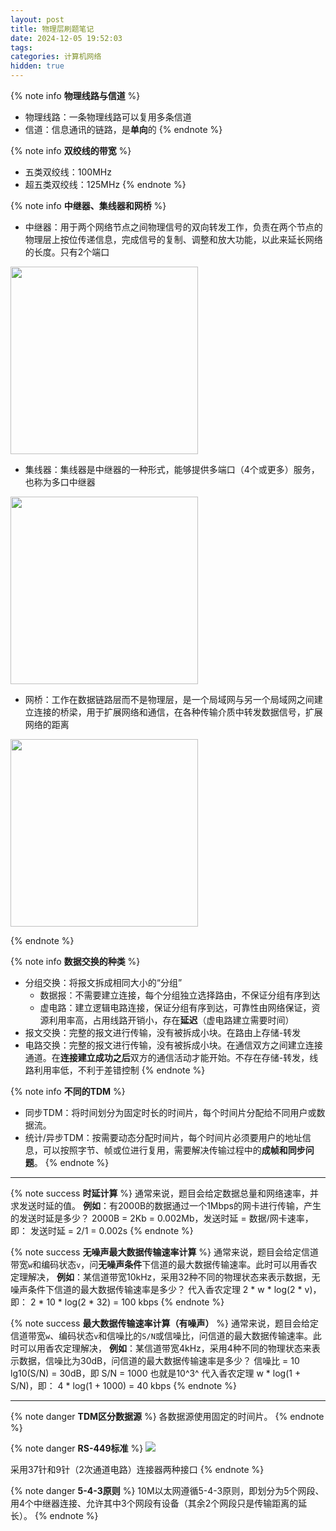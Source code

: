 ```yaml
---
layout: post
title: 物理层刷题笔记
date: 2024-12-05 19:52:03
tags:
categories: 计算机网络
hidden: true
---
```


{% note info **物理线路与信道** %}
- 物理线路：一条物理线路可以复用多条信道
- 信道：信息通讯的链路，是**单向**的
{% endnote %}

{% note info **双绞线的带宽** %}
- 五类双绞线：100MHz
- 超五类双绞线：125MHz
{% endnote %}

{% note info **中继器、集线器和网桥** %}
- 中继器：用于两个网络节点之间物理信号的双向转发工作，负责在两个节点的物理层上按位传递信息，完成信号的复制、调整和放大功能，以此来延长网络的长度。只有2个端口
<img src="https://b.bdstatic.com/comment/HPpFm-ziUYsgpwpjCcQ1VA4237a61723043fc683c70c2b63d7b39f.png" width = 300 />

- 集线器：集线器是中继器的一种形式，能够提供多端口（4个或更多）服务，也称为多口中继器
<img src="https://b.bdstatic.com/comment/HPpFm-ziUYsgpwpjCcQ1VA8f6f7e36786dfc9710f5dfd8e03ad347.png" width = 300 />

- 网桥：工作在数据链路层而不是物理层，是一个局域网与另一个局域网之间建立连接的桥梁，用于扩展网络和通信，在各种传输介质中转发数据信号，扩展网络的距离
<img src="https://b.bdstatic.com/comment/HPpFm-ziUYsgpwpjCcQ1VA0b82f9c8a626112fe6168c329ce2b43d.png" width = 300 />

{% endnote %}

{% note info **数据交换的种类** %}
- 分组交换：将报文拆成相同大小的“分组”
    - 数据报：不需要建立连接，每个分组独立选择路由，不保证分组有序到达
    - 虚电路：建立逻辑电路连接，保证分组有序到达，可靠性由网络保证，资源利用率高，占用线路开销小，存在**延迟**（虚电路建立需要时间）
- 报文交换：完整的报文进行传输，没有被拆成小块。在路由上存储-转发
- 电路交换：完整的报文进行传输，没有被拆成小块。在通信双方之间建立连接通道。在**连接建立成功之后**双方的通信活动才能开始。不存在存储-转发，线路利用率低，不利于差错控制
{% endnote %}

{% note info **不同的TDM** %}
- 同步TDM：将时间划分为固定时长的时间片，每个时间片分配给不同用户或数据流。
- 统计/异步TDM：按需要动态分配时间片，每个时间片必须要用户的地址信息，可以按照字节、帧或位进行复用，需要解决传输过程中的**成帧和同步问题**。
{% endnote %}

---

{% note success **时延计算** %}
通常来说，题目会给定数据总量和网络速率，并求发送时延的值。
**例如**：有2000B的数据通过一个1Mbps的网卡进行传输，产生的发送时延是多少？
2000B = 2Kb = 0.002Mb，发送时延 = 数据/网卡速率，即：
发送时延 = 2/1 = 0.002s
{% endnote %}

{% note success **无噪声最大数据传输速率计算** %}
通常来说，题目会给定信道带宽`w`和编码状态`v`，问**无噪声条件**下信道的最大数据传输速率。此时可以用香农定理解决，
**例如**：某信道带宽10kHz，采用32种不同的物理状态来表示数据，无噪声条件下信道的最大数据传输速率是多少？
代入香农定理 2 \* w \* log(2 \* v)，即：
2 \* 10 \* log(2 \* 32) = 100 kbps
{% endnote %}

{% note success **最大数据传输速率计算（有噪声）** %}
通常来说，题目会给定信道带宽`w`、编码状态`v`和信噪比的`S/N`或信噪比，问信道的最大数据传输速率。此时可以用香农定理解决，
**例如**：某信道带宽4kHz，采用4种不同的物理状态来表示数据，信噪比为30dB，问信道的最大数据传输速率是多少？
信噪比 = 10 lg10(S/N) = 30dB，即 S/N = 1000 也就是10^3^
代入香农定理 w \* log(1 + S/N)，即：
4 \* log(1 + 1000) = 40 kbps
{% endnote %}

---

{% note danger **TDM区分数据源** %}
各数据源使用固定的时间片。
{% endnote %}

{% note danger **RS-449标准** %}
<img src="https://b.bdstatic.com/comment/HPpFm-ziUYsgpwpjCcQ1VA9ccac33a7ccafa70755415c0cb6d0d3e.png" />

采用37针和9针（2次通道电路）连接器两种接口
{% endnote %}

{% note danger **5-4-3原则** %}
10M以太网遵循5-4-3原则，即划分为5个网段、用4个中继器连接、允许其中3个网段有设备（其余2个网段只是传输距离的延长）。
{% endnote %}